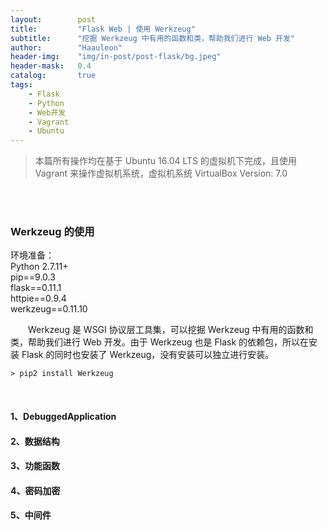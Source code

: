 ```yaml
---
layout:        post
title:         "Flask Web | 使用 Werkzeug"
subtitle:      "挖掘 Werkzeug 中有用的函数和类，帮助我们进行 Web 开发"
author:        "Haauleon"
header-img:    "img/in-post/post-flask/bg.jpeg"
header-mask:   0.4
catalog:       true
tags:
    - Flask
    - Python
    - Web开发
    - Vagrant
    - Ubuntu
---
```


> 本篇所有操作均在基于 Ubuntu 16.04 LTS 的虚拟机下完成，且使用 Vagrant 来操作虚拟机系统，虚拟机系统 VirtualBox Version: 7.0 

<br>
<br>

### Werkzeug 的使用
环境准备：     
Python 2.7.11+      
pip==9.0.3     
flask==0.11.1   
httpie==0.9.4     
werkzeug==0.11.10       

&emsp;&emsp;Werkzeug 是 WSGI 协议层工具集，可以挖掘 Werkzeug 中有用的函数和类，帮助我们进行 Web 开发。由于 Werkzeug 也是 Flask 的依赖包，所以在安装 Flask 的同时也安装了 Werkzeug，没有安装可以独立进行安装。     

```
> pip2 install Werkzeug
```

<br>

#### 1、DebuggedApplication


#### 2、数据结构


#### 3、功能函数


#### 4、密码加密



#### 5、中间件